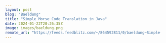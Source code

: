 ```yaml
---
layout: post
blog: "Baeldung"
title: "Simple Morse Code Translation in Java"
date: 2024-01-22T20:26:35Z
image: images/baeldung.png
remote_url: "https://feeds.feedblitz.com/~/864592811/0/baeldung~Simple-Morse-Code-Translation-in-Java"
---
```

